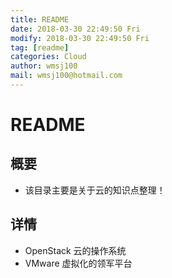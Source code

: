 ```yaml
---
title: README
date: 2018-03-30 22:49:50 Fri
modify: 2018-03-30 22:49:50 Fri
tag: [readme]
categories: Cloud
author: wmsj100
mail: wmsj100@hotmail.com
---
```


# README

## 概要
- 该目录主要是关于云的知识点整理！

## 详情
- OpenStack 云的操作系统
- VMware 虚拟化的领军平台
